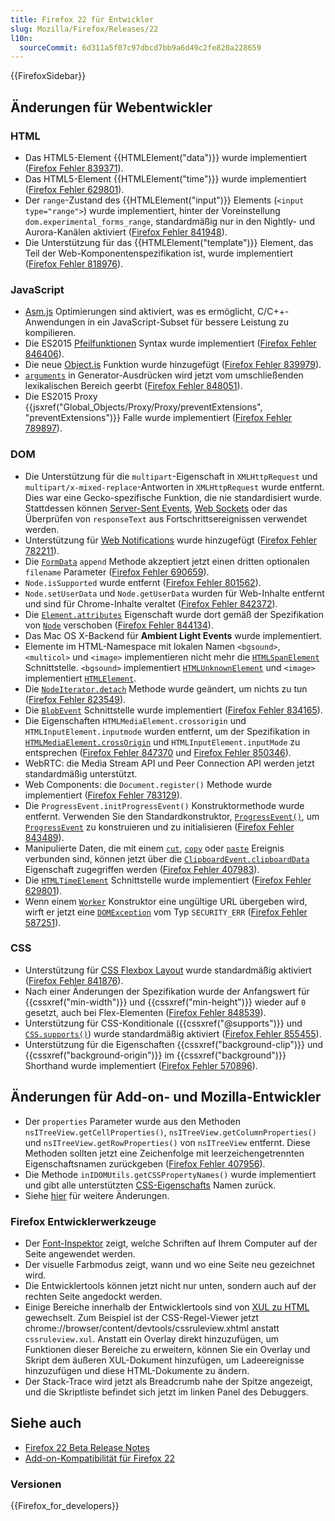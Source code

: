 ```yaml
---
title: Firefox 22 für Entwickler
slug: Mozilla/Firefox/Releases/22
l10n:
  sourceCommit: 6d311a5f07c97dbcd7bb9a6d49c2fe820a228659
---
```


{{FirefoxSidebar}}

## Änderungen für Webentwickler

### HTML

- Das HTML5-Element {{HTMLElement("data")}} wurde implementiert ([Firefox Fehler 839371](https://bugzil.la/839371)).
- Das HTML5-Element {{HTMLElement("time")}} wurde implementiert ([Firefox Fehler 629801](https://bugzil.la/629801)).
- Der `range`-Zustand des {{HTMLElement("input")}} Elements (`<input type="range">`) wurde implementiert, hinter der Voreinstellung `dom.experimental_forms_range`, standardmäßig nur in den Nightly- und Aurora-Kanälen aktiviert ([Firefox Fehler 841948](https://bugzil.la/841948)).
- Die Unterstützung für das {{HTMLElement("template")}} Element, das Teil der Web-Komponentenspezifikation ist, wurde implementiert ([Firefox Fehler 818976](https://bugzil.la/818976)).

### JavaScript

- [Asm.js](http://asmjs.org/spec/latest/) Optimierungen sind aktiviert, was es ermöglicht, C/C++-Anwendungen in ein JavaScript-Subset für bessere Leistung zu kompilieren.
- Die ES2015 [Pfeilfunktionen](/de/docs/Web/JavaScript/Reference/Functions/Arrow_functions) Syntax wurde implementiert ([Firefox Fehler 846406](https://bugzil.la/846406)).
- Die neue [Object.is](/de/docs/Web/JavaScript/Reference/Global_Objects/Object/is) Funktion wurde hinzugefügt ([Firefox Fehler 839979](https://bugzil.la/839979)).
- [`arguments`](/de/docs/Web/JavaScript/Reference/Functions/arguments) in Generator-Ausdrücken wird jetzt vom umschließenden lexikalischen Bereich geerbt ([Firefox Fehler 848051](https://bugzil.la/848051)).
- Die ES2015 Proxy {{jsxref("Global_Objects/Proxy/Proxy/preventExtensions", "preventExtensions")}} Falle wurde implementiert ([Firefox Fehler 789897](https://bugzil.la/789897)).

### DOM

- Die Unterstützung für die `multipart`-Eigenschaft in `XMLHttpRequest` und `multipart/x-mixed-replace`-Antworten in `XMLHttpRequest` wurde entfernt. Dies war eine Gecko-spezifische Funktion, die nie standardisiert wurde. Stattdessen können [Server-Sent Events](/de/docs/Web/API/Server-sent_events), [Web Sockets](/de/docs/Web/API/WebSockets_API) oder das Überprüfen von `responseText` aus Fortschrittsereignissen verwendet werden.
- Unterstützung für [Web Notifications](/de/docs/Web/API/Notifications_API/Using_the_Notifications_API) wurde hinzugefügt ([Firefox Fehler 782211](https://bugzil.la/782211)).
- Die [`FormData`](/de/docs/Web/API/FormData) `append` Methode akzeptiert jetzt einen dritten optionalen `filename` Parameter ([Firefox Fehler 690659](https://bugzil.la/690659)).
- `Node.isSupported` wurde entfernt ([Firefox Fehler 801562](https://bugzil.la/801562)).
- `Node.setUserData` und `Node.getUserData` wurden für Web-Inhalte entfernt und sind für Chrome-Inhalte veraltet ([Firefox Fehler 842372](https://bugzil.la/842372)).
- Die [`Element.attributes`](/de/docs/Web/API/Element/attributes) Eigenschaft wurde dort gemäß der Spezifikation von [`Node`](/de/docs/Web/API/Node) verschoben ([Firefox Fehler 844134](https://bugzil.la/844134)).
- Das Mac OS X-Backend für **Ambient Light Events** wurde implementiert.
- Elemente im HTML-Namespace mit lokalen Namen `<bgsound>`, `<multicol>` und `<image>` implementieren nicht mehr die [`HTMLSpanElement`](/de/docs/Web/API/HTMLSpanElement) Schnittstelle. `<bgsound>` implementiert [`HTMLUnknownElement`](/de/docs/Web/API/HTMLUnknownElement) und `<image>` implementiert [`HTMLElement`](/de/docs/Web/API/HTMLElement).
- Die [`NodeIterator.detach`](/de/docs/Web/API/NodeIterator/detach) Methode wurde geändert, um nichts zu tun ([Firefox Fehler 823549](https://bugzil.la/823549)).
- Die [`BlobEvent`](/de/docs/Web/API/BlobEvent) Schnittstelle wurde implementiert ([Firefox Fehler 834165](https://bugzil.la/834165)).
- Die Eigenschaften `HTMLMediaElement.crossorigin` und `HTMLInputElement.inputmode` wurden entfernt, um der Spezifikation in [`HTMLMediaElement.crossOrigin`](/de/docs/Web/API/HTMLMediaElement/crossOrigin) und `HTMLInputElement.inputMode` zu entsprechen ([Firefox Fehler 847370](https://bugzil.la/847370) und [Firefox Fehler 850346](https://bugzil.la/850346)).
- WebRTC: die Media Stream API und Peer Connection API werden jetzt standardmäßig unterstützt.
- Web Components: die `Document.register()` Methode wurde implementiert ([Firefox Fehler 783129](https://bugzil.la/783129)).
- Die `ProgressEvent.initProgressEvent()` Konstruktormethode wurde entfernt. Verwenden Sie den Standardkonstruktor, [`ProgressEvent()`](/de/docs/Web/API/ProgressEvent/ProgressEvent), um [`ProgressEvent`](/de/docs/Web/API/ProgressEvent) zu konstruieren und zu initialisieren ([Firefox Fehler 843489](https://bugzil.la/843489)).
- Manipulierte Daten, die mit einem [`cut`](/de/docs/Web/API/Element/cut_event), [`copy`](/de/docs/Web/API/Element/copy_event) oder [`paste`](/de/docs/Web/API/Element/paste_event) Ereignis verbunden sind, können jetzt über die [`ClipboardEvent.clipboardData`](/de/docs/Web/API/ClipboardEvent/clipboardData) Eigenschaft zugegriffen werden ([Firefox Fehler 407983](https://bugzil.la/407983)).
- Die [`HTMLTimeElement`](/de/docs/Web/API/HTMLTimeElement) Schnittstelle wurde implementiert ([Firefox Fehler 629801](https://bugzil.la/629801)).
- Wenn einem [`Worker`](/de/docs/Web/API/Worker) Konstruktor eine ungültige URL übergeben wird, wirft er jetzt eine [`DOMException`](/de/docs/Web/API/DOMException) vom Typ `SECURITY_ERR` ([Firefox Fehler 587251](https://bugzil.la/587251)).

### CSS

- Unterstützung für [CSS Flexbox Layout](/de/docs/Web/CSS/CSS_flexible_box_layout/Basic_concepts_of_flexbox) wurde standardmäßig aktiviert ([Firefox Fehler 841876](https://bugzil.la/841876)).
- Nach einer Änderungen der Spezifikation wurde der Anfangswert für {{cssxref("min-width")}} und {{cssxref("min-height")}} wieder auf `0` gesetzt, auch bei Flex-Elementen ([Firefox Fehler 848539](https://bugzil.la/848539)).
- Unterstützung für CSS-Konditionale ({{cssxref("@supports")}} und [`CSS.supports()`](/de/docs/Web/API/CSS/supports_static)) wurde standardmäßig aktiviert ([Firefox Fehler 855455](https://bugzil.la/855455)).
- Unterstützung für die Eigenschaften {{cssxref("background-clip")}} und {{cssxref("background-origin")}} im {{cssxref("background")}} Shorthand wurde implementiert ([Firefox Fehler 570896](https://bugzil.la/570896)).

## Änderungen für Add-on- und Mozilla-Entwickler

- Der `properties` Parameter wurde aus den Methoden `nsITreeView.getCellProperties()`, `nsITreeView.getColumnProperties()` und `nsITreeView.getRowProperties()` von `nsITreeView` entfernt. Diese Methoden sollten jetzt eine Zeichenfolge mit leerzeichengetrennten Eigenschaftsnamen zurückgeben ([Firefox Fehler 407956](https://bugzil.la/407956)).
- Die Methode `inIDOMUtils.getCSSPropertyNames()` wurde implementiert und gibt alle unterstützten [CSS-Eigenschafts](/de/docs/Web/CSS/Reference) Namen zurück.
- Siehe [hier](https://blog.mozilla.org/addons/2013/06/03/compatibility-for-firefox-22/) für weitere Änderungen.

### Firefox Entwicklerwerkzeuge

- Der [Font-Inspektor](https://hacks.mozilla.org/2013/04/developer-tools-update-firefox-22/) zeigt, welche Schriften auf Ihrem Computer auf der Seite angewendet werden.
- Der visuelle Farbmodus zeigt, wann und wo eine Seite neu gezeichnet wird.
- Die Entwicklertools können jetzt nicht nur unten, sondern auch auf der rechten Seite angedockt werden.
- Einige Bereiche innerhalb der Entwicklertools sind von [XUL zu HTML](https://bugzil.la/875727) gewechselt. Zum Beispiel ist der CSS-Regel-Viewer jetzt chrome://browser/content/devtools/cssruleview\.xhtml anstatt `cssruleview.xul`. Anstatt ein Overlay direkt hinzuzufügen, um Funktionen dieser Bereiche zu erweitern, können Sie ein Overlay und Skript dem äußeren XUL-Dokument hinzufügen, um Ladeereignisse hinzuzufügen und diese HTML-Dokumente zu ändern.
- Der Stack-Trace wird jetzt als Breadcrumb nahe der Spitze angezeigt, und die Skriptliste befindet sich jetzt im linken Panel des Debuggers.

## Siehe auch

- [Firefox 22 Beta Release Notes](https://website-archive.mozilla.org/www.mozilla.org/firefox_releasenotes/en-us/firefox/22.0beta/releasenotes/)
- [Add-on-Kompatibilität für Firefox 22](https://blog.mozilla.org/addons/2013/06/03/compatibility-for-firefox-22/)

### Versionen

{{Firefox_for_developers}}
